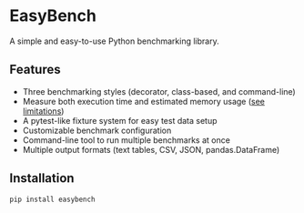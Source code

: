 # EasyBench

A simple and easy-to-use Python benchmarking library.

## Features

- Three benchmarking styles (decorator, class-based, and command-line)
- Measure both execution time and estimated memory usage ([see limitations](usage.md#memory-measurement-limitations))
- A pytest-like fixture system for easy test data setup
- Customizable benchmark configuration
- Command-line tool to run multiple benchmarks at once
- Multiple output formats (text tables, CSV, JSON, pandas.DataFrame)

## Installation

```bash
pip install easybench
```
